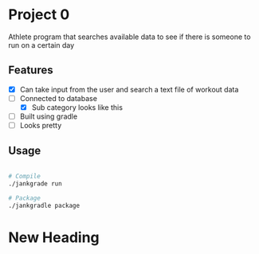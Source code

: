 # Project 0
Athlete program that searches available data to see if there is someone to run on a certain day

## Features
- [x] Can take input from the user and search a text file of workout data
- [ ] Connected to database
  - [x] Sub category looks like this
- [ ] Built using gradle
- [ ] Looks pretty

## Usage
```bash

# Compile
./jankgrade run

# Package
./jankgradle package
```

# New Heading
